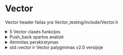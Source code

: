 # Vector

Vector header failas yra Vector_testing/include/Vector.h

<details>
<summary> 5 Vector clasės funkcijos </summary>
  
  1.
  ```c++
  T& operator[](size_t index){return el[index];}
  const T& operator[](size_t index)const {return el[index];}
  ```
  
  2.
  ```c++
void reserve(size_t new_cap)
{
  if (new_cap > max_size()) {throw std::length_error("length_error");}
  if (new_cap <= cap){return;}

  T* temp = new T[s];
  for (size_t i = 0 ; i < s ; ++i){temp[i] = el[i];}
  delete[] el;
  el = new T[new_cap];
  for (size_t i = 0 ; i < s ; ++i){el[i] = temp[i];}
  cap = new_cap;        
}
  ```
  
  3.
  ```c++
void push_back (const T& element) 
{
  if (s == cap){resize(cap * 2);}
                           
  if (s < cap){
    el[s] = element;
    s++;
  }
}

  ```
  
  4.
  ```c++
void pop_back() {
  if (s != 0){s--;}
}
  ```
  
  5.
  ```c++
bool empty () {return s == 0;}

void clear () {s = 0;}
  ```
  
</details>

<details>
<summary> Push_back spartos analizė </summary>
  
| push_back() | 10_000 | 100_000 | 1_000_000 | 10_000_000 |
|-------------|--------|---------|-----------|------------|
| std::vector | 0      | 0,001   | 0,013     | 0,133      |
| Vector      | 0      | 0       | 0,01      | 0,139      |
  
</details>

<details>
<summary> Atminties perskirstymas </summary>
  
  Atminties perskirtymas vyksta 20 kartų kai failo dydis: 1_000_000
  
  Atminties perskirtymas vyksta 17 kartų kai failo dydis: 100_000
  
  Atminties perskirtymas vyksta 14 kartų kai failo dydis: 10_000
  
</details>

<details>
<summary> std::vector ir Vector palyginimas v2.0 versijoje </summary>
  
| Failo dydis 100_000     | std::vector | Vector |
|-------------------------|-------------|--------|
| failo sukurimas         | 0.333       | 0.351  |
| failo nuskaitymas       | 0.398       | 0.541  |
| rikiavimas              | 0.107       | 0.107  |
| konteinerio padalinimas | 0.037       | 0.063  |
| konteinerių išrašymas   | 1.484       | 1.489  |
| Visa programa           | 2.033       | 2.208  |
  
</details>
